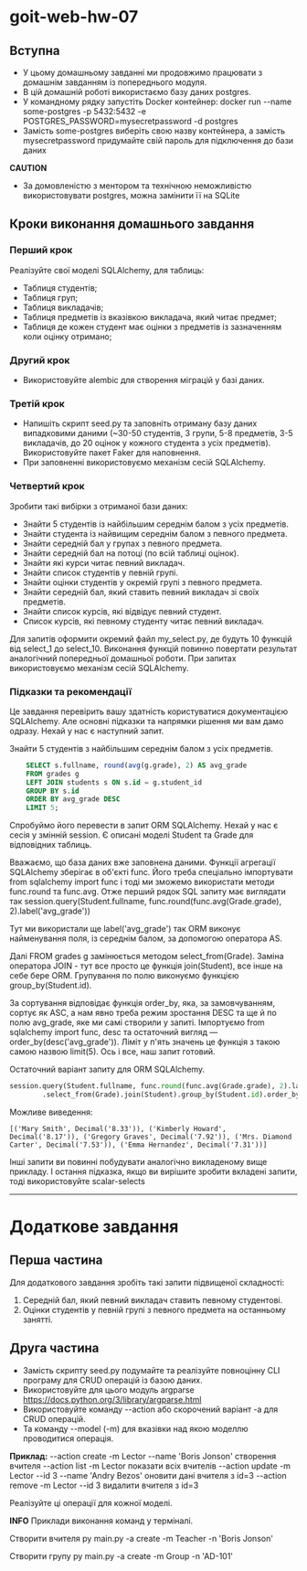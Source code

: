 # goit-web-hw-07

## Вступна
* У цьому домашньому завданні ми продовжимо працювати з домашнім завданням із попереднього модуля.
* В цій домашній роботі використаємо базу даних postgres. 
* У командному рядку запустіть Docker контейнер:
    docker run --name some-postgres -p 5432:5432 -e POSTGRES_PASSWORD=mysecretpassword -d postgres
* Замість some-postgres виберіть свою назву контейнера, а замість mysecretpassword придумайте свій пароль для підключення до бази даних

**CAUTION**
* За домовленістю з ментором та технічною неможливістю використовувати postgres, можна замінити її на SQLite

## Кроки виконання домашнього завдання​
### Перший крок​
Реалізуйте свої моделі SQLAlchemy, для таблиць:
* Таблиця студентів;
* Таблиця груп;
* Таблиця викладачів;
* Таблиця предметів із вказівкою викладача, який читає предмет;
* Таблиця де кожен студент має оцінки з предметів із зазначенням коли оцінку отримано;

### Другий крок
* Використовуйте alembic для створення міграцій у базі даних.

### Третій крок
* Напишіть скрипт seed.py та заповніть отриману базу даних випадковими даними (~30-50 студентів, 3 групи, 5-8 предметів, 3-5 викладачів, до 20 оцінок у кожного студента з усіх предметів). Використовуйте пакет Faker для наповнення. 
* При заповненні використовуємо механізм сесій SQLAlchemy.

### Четвертий крок
Зробити такі вибірки з отриманої бази даних:
* Знайти 5 студентів із найбільшим середнім балом з усіх предметів.
* Знайти студента із найвищим середнім балом з певного предмета.
* Знайти середній бал у групах з певного предмета.
* Знайти середній бал на потоці (по всій таблиці оцінок).
* Знайти які курси читає певний викладач.
* Знайти список студентів у певній групі.
* Знайти оцінки студентів у окремій групі з певного предмета.
* Знайти середній бал, який ставить певний викладач зі своїх предметів.
* Знайти список курсів, які відвідує певний студент.
* Список курсів, які певному студенту читає певний викладач.

Для запитів оформити окремий файл my_select.py, де будуть 10 функцій від select_1 до select_10. 
Виконання функцій повинно повертати результат аналогічний попередньої домашньої роботи. 
При запитах використовуємо механізм сесій SQLAlchemy.

### Підказки та рекомендації
Це завдання перевірить вашу здатність користуватися документацією SQLAlchemy. Але основні підказки та напрямки рішення ми вам дамо одразу. Нехай у нас є наступний запит.

Знайти 5 студентів з найбільшим середнім балом з усіх предметів.
```sql
    SELECT s.fullname, round(avg(g.grade), 2) AS avg_grade
    FROM grades g
    LEFT JOIN students s ON s.id = g.student_id
    GROUP BY s.id
    ORDER BY avg_grade DESC
    LIMIT 5;
```
Спробуймо його перевести в запит ORM SQLAlchemy. Нехай у нас є сесія у змінній session. Є описані моделі Student та Grade для відповідних таблиць.

Вважаємо, що база даних вже заповнена даними. Функції агрегації SQLAlchemy зберігає в об'єкті func. Його треба спеціально імпортувати from sqlalchemy import func і тоді ми зможемо використати методи func.round та func.avg. Отже перший рядок SQL запиту має виглядати так 
session.query(Student.fullname, func.round(func.avg(Grade.grade), 2).label('avg_grade')) 

Тут ми використали ще label('avg_grade') так ORM виконує найменування поля, із середнім балом, за допомогою оператора AS.

Далі FROM grades g замінюється методом select_from(Grade). Заміна оператора JOIN - тут все просто це функція join(Student), все інше на себе бере ORM. Групування по полю виконуємо функцією group_by(Student.id).

За сортування відповідає функція order_by, яка, за замовчуванням, сортує як ASC, а нам явно треба режим зростання DESC та ще й по полю avg_grade, яке ми самі створили у запиті. Імпортуємо from sqlalchemy import func, desc та остаточний вигляд — order_by(desc('avg_grade')). Ліміт у п'ять значень це функція з такою самою назвою limit(5). Ось і все, наш запит готовий.

Остаточний варіант запиту для ORM SQLAlchemy.
```py
session.query(Student.fullname, func.round(func.avg(Grade.grade), 2).label('avg_grade'))\
        .select_from(Grade).join(Student).group_by(Student.id).order_by(desc('avg_grade')).limit(5).all()
```

Можливе виведення:
```
[('Mary Smith', Decimal('8.33')), ('Kimberly Howard', Decimal('8.17')), ('Gregory Graves', Decimal('7.92')), ('Mrs. Diamond Carter', Decimal('7.53')), ('Emma Hernandez', Decimal('7.31'))]
```

Інші запити ви повинні побудувати аналогічно викладеному вище прикладу. І остання підказка, якщо ви вирішите зробити вкладені запити, тоді використовуйте scalar-selects

---

# Додаткове завдання

## Перша частина
Для додаткового завдання зробіть такі запити підвищеної складності:
1. Середній бал, який певний викладач ставить певному студентові.
2. Оцінки студентів у певній групі з певного предмета на останньому занятті.

## Друга частина
* Замість скрипту seed.py подумайте та реалізуйте повноцінну CLI програму для CRUD операцій із базою даних. 
* Використовуйте для цього модуль argparse https://docs.python.org/3/library/argparse.html
* Використовуйте команду --action або скорочений варіант -a для CRUD операцій. 
* Та команду --model (-m) для вказівки над якою моделлю проводитися операція.

**Приклад:**
--action create -m Lector --name 'Boris Jonson' створення вчителя
--action list -m Lector показати всіх вчителів
--action update -m Lector --id 3 --name 'Andry Bezos' оновити дані вчителя з id=3
--action remove -m Lector --id 3 видалити вчителя з id=3

Реалізуйте ці операції для кожної моделі.

**INFO**
Приклади виконання команд у терміналі.

Створити вчителя
    py main.py -a create -m Teacher -n 'Boris Jonson'

Створити групу
    py main.py -a create -m Group -n 'AD-101'